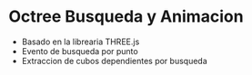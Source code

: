 # Octree Busqueda y Animacion
* Basado en la librearia THREE.js
* Evento de busqueda por punto 
* Extraccion de cubos dependientes por busqueda

